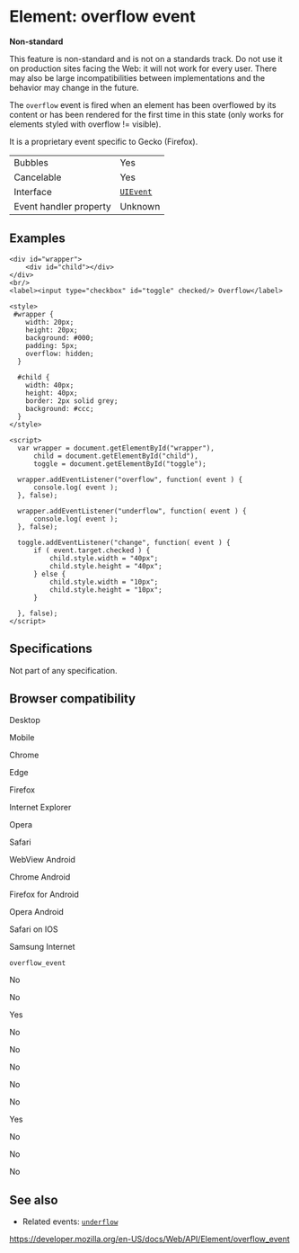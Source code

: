 # Element: overflow event

**Non-standard**

This feature is non-standard and is not on a standards track. Do not use it on production sites facing the Web: it will not work for every user. There may also be large incompatibilities between implementations and the behavior may change in the future.

The `overflow` event is fired when an element has been overflowed by its content or has been rendered for the first time in this state (only works for elements styled with overflow != visible).

It is a proprietary event specific to Gecko (Firefox).

<table><tbody><tr class="odd"><td>Bubbles</td><td>Yes</td></tr><tr class="even"><td>Cancelable</td><td>Yes</td></tr><tr class="odd"><td>Interface</td><td><a href="../uievent"><code>UIEvent</code></a></td></tr><tr class="even"><td>Event handler property</td><td>Unknown</td></tr></tbody></table>

## Examples

    <div id="wrapper">
        <div id="child"></div>
    </div>
    <br/>
    <label><input type="checkbox" id="toggle" checked/> Overflow</label>

    <style>
     #wrapper {
        width: 20px;
        height: 20px;
        background: #000;
        padding: 5px;
        overflow: hidden;
      }

      #child {
        width: 40px;
        height: 40px;
        border: 2px solid grey;
        background: #ccc;
      }
    </style>

    <script>
      var wrapper = document.getElementById("wrapper"),
          child = document.getElementById("child"),
          toggle = document.getElementById("toggle");

      wrapper.addEventListener("overflow", function( event ) {
          console.log( event );
      }, false);

      wrapper.addEventListener("underflow", function( event ) {
          console.log( event );
      }, false);

      toggle.addEventListener("change", function( event ) {
          if ( event.target.checked ) {
              child.style.width = "40px";
              child.style.height = "40px";
          } else {
              child.style.width = "10px";
              child.style.height = "10px";
          }

      }, false);
    </script>

## Specifications

Not part of any specification.

## Browser compatibility

Desktop

Mobile

Chrome

Edge

Firefox

Internet Explorer

Opera

Safari

WebView Android

Chrome Android

Firefox for Android

Opera Android

Safari on IOS

Samsung Internet

`overflow_event`

No

No

Yes

No

No

No

No

No

Yes

No

No

No

## See also

- Related events: [`underflow`](underflow_event)

<a href="https://developer.mozilla.org/en-US/docs/Web/API/Element/overflow_event" class="_attribution-link">https://developer.mozilla.org/en-US/docs/Web/API/Element/overflow_event</a>

